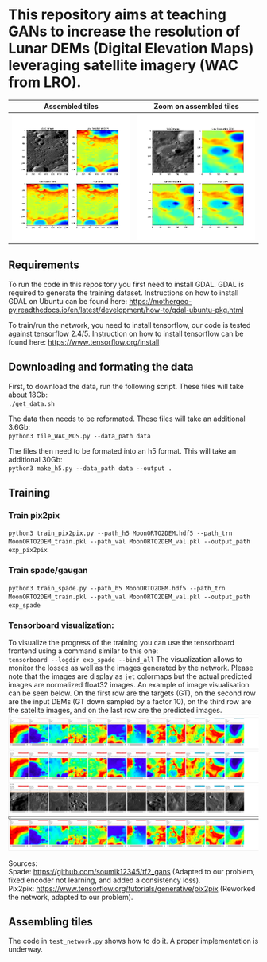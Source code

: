 # This repository aims at teaching GANs to increase the resolution of Lunar DEMs (Digital Elevation Maps) leveraging satellite imagery (WAC from LRO).
| Assembled tiles | Zoom on assembled tiles |
|:-------:|:------:|
![alt text](images/SuperResolutionTile.png) | ![alt text](images/SuperResolutionZOOMonTile.png)

## Requirements

To run the code in this repository you first need to install GDAL. GDAL is required to generate the training dataset.
Instructions on how to install GDAL on Ubuntu can be found here: https://mothergeo-py.readthedocs.io/en/latest/development/how-to/gdal-ubuntu-pkg.html

To train/run the network, you need to install tensorflow, our code is tested against tensorflow 2.4/5. Instruction on how to install tensorflow can be found here: https://www.tensorflow.org/install

## Downloading and formating the data
First, to download the data, run the following script. These files will take about 18Gb:\
`./get_data.sh` 

The data then needs to be reformated. These files will take an additional 3.6Gb:\
`python3 tile_WAC_MOS.py --data_path data`

The files then need to be formated into an h5 format. This will take an additional 30Gb:\
`python3 make_h5.py --data_path data --output .`

## Training
### Train pix2pix
`python3 train_pix2pix.py --path_h5 MoonORTO2DEM.hdf5 --path_trn MoonORTO2DEM_train.pkl --path_val MoonORTO2DEM_val.pkl --output_path exp_pix2pix`

### Train spade/gaugan
`python3 train_spade.py --path_h5 MoonORTO2DEM.hdf5 --path_trn MoonORTO2DEM_train.pkl --path_val MoonORTO2DEM_val.pkl --output_path exp_spade`

### Tensorboard visualization:
To visualize the progress of the training you can use the tensorboard frontend using a command similar to this one:\
`tensorboard --logdir exp_spade --bind_all`
The visualization allows to monitor the losses as well as the images generated by the network. Please note that the images are display as `jet` colormaps but the actual predicted images are normalized float32 images. An example of image visualisation can be seen below. On the first row are the targets (GT), on the second row are the input DEMs (GT down sampled by a factor 10), on the third row are the satelite images, and on the last row are the predicted images.
![alt text](images/example.png)

Sources:\
Spade: https://github.com/soumik12345/tf2_gans (Adapted to our problem, fixed encoder not learning, and added a consistency loss).\
Pix2pix: https://www.tensorflow.org/tutorials/generative/pix2pix (Reworked the network, adapted to our problem).

## Assembling tiles
The code in `test_network.py` shows how to do it. A proper implementation is underway.
